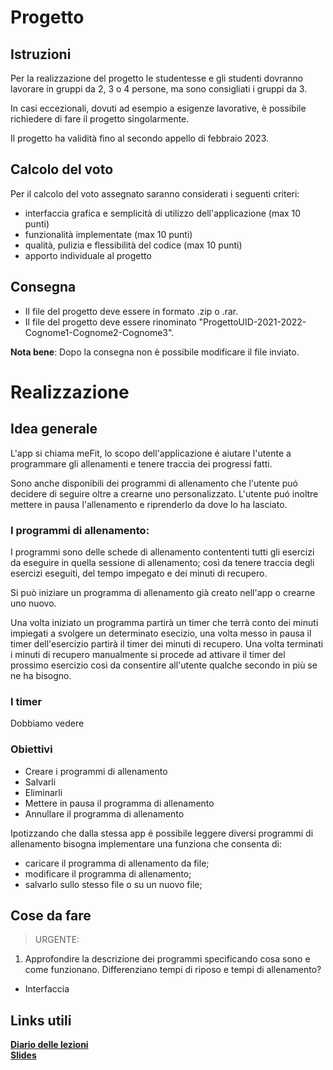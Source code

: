 # Progetto

## Istruzioni

Per la realizzazione del progetto le studentesse e gli studenti dovranno lavorare in gruppi da 2, 3 o 4 persone, ma sono consigliati i gruppi da 3.

In casi eccezionali, dovuti ad esempio a esigenze lavorative, è possibile richiedere di fare il progetto singolarmente.

Il progetto ha validità fino al secondo appello di febbraio 2023.

## Calcolo del voto
Per il calcolo del voto assegnato saranno considerati i seguenti criteri:
- interfaccia grafica e semplicità di utilizzo dell'applicazione (max 10 punti)
- funzionalità implementate (max 10 punti)
- qualità, pulizia e flessibilità del codice (max 10 punti)
- apporto individuale al progetto

## Consegna
- Il file del progetto deve essere in formato .zip o .rar.
- Il file del progetto deve essere rinominato "ProgettoUID-2021-2022-Cognome1-Cognome2-Cognome3".

**Nota bene**: Dopo la consegna non è possibile modificare il file inviato.
# Realizzazione
## Idea generale
L'app si chiama meFit, lo scopo dell'applicazione é aiutare l'utente a programmare gli allenamenti e tenere traccia dei progressi fatti.

Sono anche disponibili dei programmi di allenamento che l'utente puó decidere di seguire oltre a crearne uno personalizzato. L'utente puó inoltre mettere in pausa l'allenamento
e riprenderlo da dove lo ha lasciato.

### I programmi di allenamento:
I programmi sono delle schede di allenamento contententi tutti gli esercizi da eseguire in quella sessione di allenamento; così da tenere traccia degli esercizi eseguiti, del tempo impegato e 
dei minuti di recupero. 

Si può iniziare un programma di allenamento già creato nell'app o crearne uno nuovo. 

Una volta iniziato un programma partirà un timer che terrà conto dei minuti impiegati a svolgere un determinato esecizio, una volta messo in pausa il timer dell'esercizio partirà il timer dei minuti di recupero. Una volta terminati i minuti di
recupero manualmente si procede ad attivare il timer del prossimo esercizio così da consentire all'utente qualche secondo in più se ne ha bisogno.

### I timer
Dobbiamo vedere

### Obiettivi
- Creare i programmi di allenamento
- Salvarli
- Eliminarli
- Mettere in pausa il programma di allenamento
- Annullare il programma di allenamento<br>

Ipotizzando che dalla stessa app é possibile leggere diversi programmi di allenamento bisogna implementare una funziona che consenta di: <br>
- caricare il programma di allenamento da file;
- modificare il programma di allenamento;
- salvarlo sullo stesso file o su un nuovo file;

## Cose da fare
> URGENTE:
1) Approfondire la descrizione dei programmi specificando cosa sono e come funzionano. Differenziano tempi di riposo e tempi di allenamento?
- Interfaccia

## Links utili
**[Diario delle lezioni](https://sites.google.com/unical.it/inf-uid/diario-delle-lezioni?authuser=0)**
<br>
**[Slides](https://sites.google.com/unical.it/inf-uid/slides?authuser=0)**
